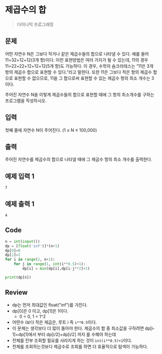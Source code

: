 # 제곱수의 합

> 다이나믹 프로그래밍

## 문제

어떤 자연수 N은 그보다 작거나 같은 제곱수들의 합으로 나타낼 수 있다. 예를 들어 11=32+12+12(3개 항)이다. 이런 표현방법은 여러 가지가 될 수 있는데, 11의 경우 11=22+22+12+12+12(5개 항)도 가능하다. 이 경우, 수학자 숌크라테스는 “11은 3개 항의 제곱수 합으로 표현할 수 있다.”라고 말한다. 또한 11은 그보다 적은 항의 제곱수 합으로 표현할 수 없으므로, 11을 그 합으로써 표현할 수 있는 제곱수 항의 최소 개수는 3이다.

주어진 자연수 N을 이렇게 제곱수들의 합으로 표현할 때에 그 항의 최소개수를 구하는 프로그램을 작성하시오.

## 입력

첫째 줄에 자연수 N이 주어진다. (1 ≤ N ≤ 100,000)

## 출력

주어진 자연수를 제곱수의 합으로 나타낼 때에 그 제곱수 항의 최소 개수를 출력한다.

## 예제 입력 1 

```
7
```

## 예제 출력 1 

```
4
```



## Code

```python
n = int(input())
dp = [float('inf')]*(n+1)
dp[0]=0
dp[1]=1
for i in range(2, n+1):
    for j in range(1, int(i**0.5)+1):
        dp[i] = min(dp[i],dp[i-j**2]+1)

print(dp[n])
```

## Review

- dp는 먼저 최대값인 float("inf")를 가진다.
- dp[0]은 0 이고, dp[1]은 1이다. 
  - 0 = 0, 1 = 1^2
- 어떤수 i보다 작은 제곱은, 루트 i 즉 `i**0.5`이다.
- 이 문제는 생각보다 더 많이 돌아야 한다. 제곱수의 합 중 최소값을 구하려면 dp[i-1]+dp[1]에서 부터 dp[i/2]+dp[i/2] 까지 를 수해야 하는데
- 전체를 전부 조회할 필요를 사라지게 하는 것이 `int(i**0.5)+1`이다. 
- 전체를 조회하는것보다 제곱수로 조회를 하면 더 효율적으로 탐색이 가능하다. 


